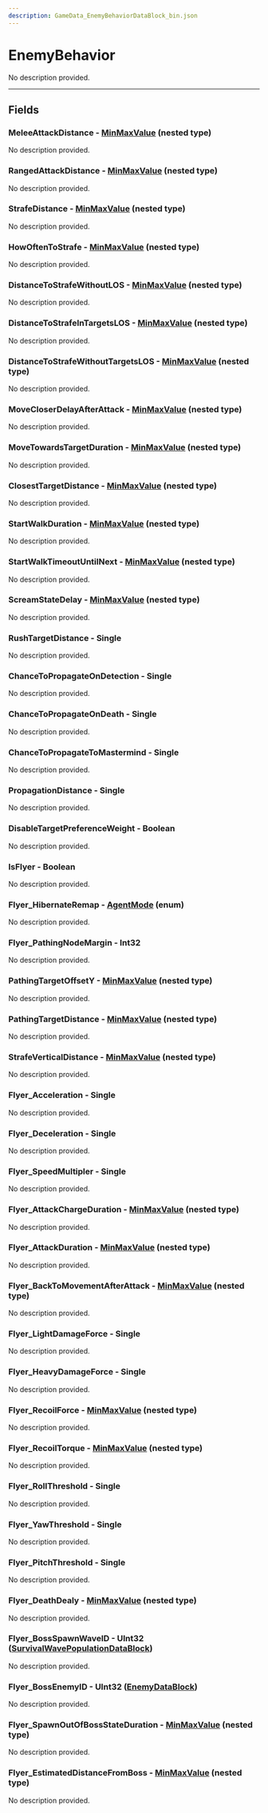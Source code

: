 ```yaml
---
description: GameData_EnemyBehaviorDataBlock_bin.json
---
```


# EnemyBehavior

No description provided.

***

## Fields

### MeleeAttackDistance - [MinMaxValue](../../nested-types/minmaxvalue.md) (nested type)

No description provided.

### RangedAttackDistance - [MinMaxValue](../../nested-types/minmaxvalue.md) (nested type)

No description provided.

### StrafeDistance - [MinMaxValue](../../nested-types/minmaxvalue.md) (nested type)

No description provided.

### HowOftenToStrafe - [MinMaxValue](../../nested-types/minmaxvalue.md) (nested type)

No description provided.

### DistanceToStrafeWithoutLOS - [MinMaxValue](../../nested-types/minmaxvalue.md) (nested type)

No description provided.

### DistanceToStrafeInTargetsLOS - [MinMaxValue](../../nested-types/minmaxvalue.md) (nested type)

No description provided.

### DistanceToStrafeWithoutTargetsLOS - [MinMaxValue](../../nested-types/minmaxvalue.md) (nested type)

No description provided.

### MoveCloserDelayAfterAttack - [MinMaxValue](../../nested-types/minmaxvalue.md) (nested type)

No description provided.

### MoveTowardsTargetDuration - [MinMaxValue](../../nested-types/minmaxvalue.md) (nested type)

No description provided.

### ClosestTargetDistance - [MinMaxValue](../../nested-types/minmaxvalue.md) (nested type)

No description provided.

### StartWalkDuration - [MinMaxValue](../../nested-types/minmaxvalue.md) (nested type)

No description provided.

### StartWalkTimeoutUntilNext - [MinMaxValue](../../nested-types/minmaxvalue.md) (nested type)

No description provided.

### ScreamStateDelay - [MinMaxValue](../../nested-types/minmaxvalue.md) (nested type)

No description provided.

### RushTargetDistance - Single

No description provided.

### ChanceToPropagateOnDetection - Single

No description provided.

### ChanceToPropagateOnDeath - Single

No description provided.

### ChanceToPropagateToMastermind - Single

No description provided.

### PropagationDistance - Single

No description provided.

### DisableTargetPreferenceWeight - Boolean

No description provided.

### IsFlyer - Boolean

No description provided.

### Flyer_HibernateRemap - [AgentMode](../../enum-types.md#agentmode) (enum)

No description provided.

### Flyer_PathingNodeMargin - Int32

No description provided.

### PathingTargetOffsetY - [MinMaxValue](../../nested-types/minmaxvalue.md) (nested type)

No description provided.

### PathingTargetDistance - [MinMaxValue](../../nested-types/minmaxvalue.md) (nested type)

No description provided.

### StrafeVerticalDistance - [MinMaxValue](../../nested-types/minmaxvalue.md) (nested type)

No description provided.

### Flyer_Acceleration - Single

No description provided.

### Flyer_Deceleration - Single

No description provided.

### Flyer_SpeedMultipler - Single

No description provided.

### Flyer_AttackChargeDuration - [MinMaxValue](../../nested-types/minmaxvalue.md) (nested type)

No description provided.

### Flyer_AttackDuration - [MinMaxValue](../../nested-types/minmaxvalue.md) (nested type)

No description provided.

### Flyer_BackToMovementAfterAttack - [MinMaxValue](../../nested-types/minmaxvalue.md) (nested type)

No description provided.

### Flyer_LightDamageForce - Single

No description provided.

### Flyer_HeavyDamageForce - Single

No description provided.

### Flyer_RecoilForce - [MinMaxValue](../../nested-types/minmaxvalue.md) (nested type)

No description provided.

### Flyer_RecoilTorque - [MinMaxValue](../../nested-types/minmaxvalue.md) (nested type)

No description provided.

### Flyer_RollThreshold - Single

No description provided.

### Flyer_YawThreshold - Single

No description provided.

### Flyer_PitchThreshold - Single

No description provided.

### Flyer_DeathDealy - [MinMaxValue](../../nested-types/minmaxvalue.md) (nested type)

No description provided.

### Flyer_BossSpawnWaveID - UInt32 ([SurvivalWavePopulationDataBlock](../main/survivalwavepopulation.md))

No description provided.

### Flyer_BossEnemyID - UInt32 ([EnemyDataBlock](../main/enemy.md))

No description provided.

### Flyer_SpawnOutOfBossStateDuration - [MinMaxValue](../../nested-types/minmaxvalue.md) (nested type)

No description provided.

### Flyer_EstimatedDistanceFromBoss - [MinMaxValue](../../nested-types/minmaxvalue.md) (nested type)

No description provided.

